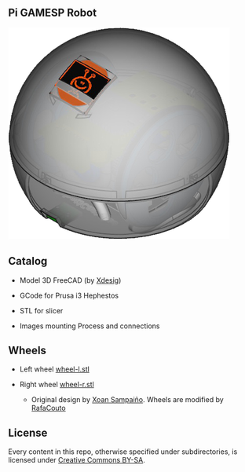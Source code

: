 
## Pi GAMESP Robot

![](completo.png)

## Catalog

- Model 3D FreeCAD (by [Xdesig][XDE01])

- GCode for Prusa i3 Hephestos

- STL for slicer

- Images mounting Process and connections

## Wheels

- Left wheel [wheel-l.stl](https://github.com/rafacouto/3d-escornabot/blob/master/brivoi-compactus/wheel-l.stl)

- Right wheel [wheel-r.stl](https://github.com/rafacouto/3d-escornabot/blob/master/brivoi-compactus/wheel-r.stl)

  - Original design by [Xoan Sampaiño][XOA01]. Wheels are modified by [RafaCouto](https://github.com/rafacouto/3d-models/tree/master/escornabot/stronger-wheel)


## License

Every content in this repo, otherwise specified under subdirectories, is
licensed under [Creative Commons BY-SA](LICENSE).

[XDE01]: https://twitter.com/xdesig
[XOA01]: https://github.com/xoan/escornabot